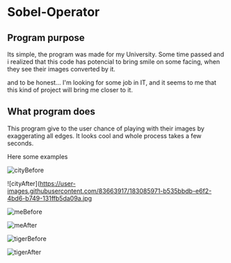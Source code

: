 # Sobel-Operator

<h2> Program purpose </h2>
Its simple, the program was made for my University. Some time passed and i realized that this code has potencial to bring smile on some facing, when they see their images converted by it. 

and to be honest...
I'm looking for some job in IT, and it seems to me that this kind of project will bring me closer to it.

<h2> What program does </h2>
This program give to the user chance of playing with their images by exaggerating all edges. It looks cool and whole process takes a few seconds. 

Here some examples 

![cityBefore](https://user-images.githubusercontent.com/83663917/183085896-d337804f-5c2b-4aae-b1b6-28132d92aa3d.jpg)

![cityAfter](https://user-images.githubusercontent.com/83663917/183085971-b535bbdb-e6f2-4bd6-b749-131ffb5da09a.jpg

![meBefore](https://user-images.githubusercontent.com/83663917/183086032-c001c59f-d692-4514-8527-09b6b35b9826.jpg)

![meAfter](https://user-images.githubusercontent.com/83663917/183086050-96e13aa7-8af8-430c-8bbe-1c9e3845a860.jpg)

![tigerBefore](https://user-images.githubusercontent.com/83663917/183086089-bd6c1f65-bb4f-49f8-b802-a31194503e88.jpg)

![tigerAfter](https://user-images.githubusercontent.com/83663917/183086084-dfb536da-f2fe-4325-82be-df6d6f63609b.jpg)
